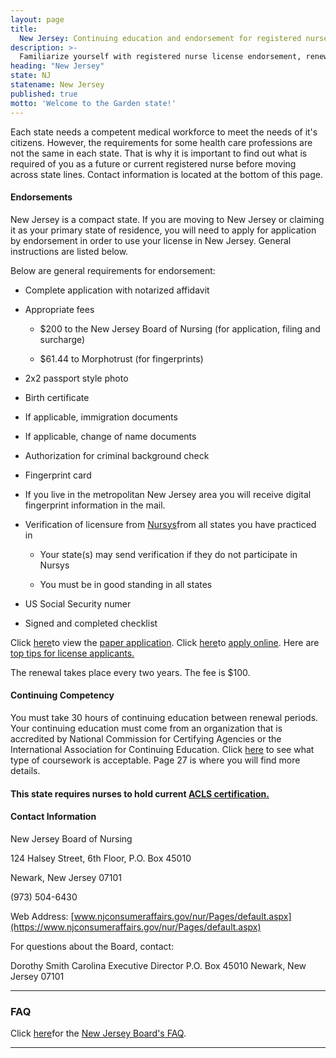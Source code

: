 ```yaml
---
layout: page
title:
  New Jersey: Continuing education and endorsement for registered nurse license renewal
description: >-
  Familiarize yourself with registered nurse license endorsement, renewal, and continuing education in New Jersey. Stay compliant and enhance your nursing knowledge and skills.
heading: "New Jersey"
state: NJ
statename: New Jersey
published: true
motto: 'Welcome to the Garden state!'
---
```


Each state needs a competent medical workforce to meet the needs of it's
citizens. However, the requirements for some health care professions are
not the same in each state. That is why it is important to find out what
is required of you as a future or current registered nurse before moving
across state lines. Contact information is located at the bottom of this
page.

#### Endorsements

New Jersey is a compact state. If you are moving to New Jersey or
claiming it as your primary state of residence, you will need to apply
for application by endorsement in order to use your license in New
Jersey. General instructions are listed below.

Below are general requirements for endorsement:

-   Complete application with notarized affidavit

-   Appropriate fees

    -   \$200 to the New Jersey Board of Nursing (for application,
        filing and surcharge)

    -   \$61.44 to Morphotrust (for fingerprints)

-   2x2 passport style photo

-   Birth certificate

-   If applicable, immigration documents

-   If applicable, change of name documents

-   Authorization for criminal background check

-   Fingerprint card

-   If you live in the metropolitan New Jersey area you will receive
    digital fingerprint information in the mail.

-   Verification of licensure from [Nursys](https://www.nursys.com/)from
    all states you have practiced in

    -   Your state(s) may send verification if they do not participate
        in Nursys

    -   You must be in good standing in all states

-   US Social Security numer

-   Signed and completed checklist

Click
[here](https://www.njconsumeraffairs.gov/nur/Pages/applications.aspx)to
view the [paper
application](https://www.njconsumeraffairs.gov/nur/Pages/applications.aspx).
Click [here](https://newjersey.mylicense.com/eGov/Login.aspx)to [apply
online](https://newjersey.mylicense.com/eGov/Login.aspx). Here are [top
tips for license
applicants.](https://www.njconsumeraffairs.gov/Documents/Top-Tips-for-License-Applicants.pdf)

The renewal takes place every two years. The fee is \$100.

#### Continuing Competency

You must take 30 hours of continuing education between renewal periods.
Your continuing education must come from an organization that is
accredited by National Commission for Certifying Agencies or the
International Association for Continuing Education. Click
[here](https://www.njconsumeraffairs.gov/regulations/Chapter-37-New-Jersey-Board-of-Nursing.pdf)
to see what type of coursework is acceptable. Page 27 is where you will
find more details.

#### This state requires nurses to hold current [ACLS certification.](https://www.acls.net/new-jersey-acls-pals-bls.htm)

#### Contact Information

New Jersey Board of Nursing

124 Halsey Street, 6th Floor, P.O. Box 45010

Newark, New Jersey 07101

​(973) 504-6430

Web Address:
[www.njconsumeraffairs.gov/nur/Pages/default.aspx](https://www.njconsumeraffairs.gov/nur/Pages/default.aspx)

For questions about the Board, contact:

Dorothy Smith Carolina
Executive Director
P.O. Box 45010
Newark, New Jersey 07101

* * * * *

### FAQ

Click [here](https://www.njconsumeraffairs.gov/nur/Pages/FAQ.aspx)for
the [New Jersey Board's
FAQ](https://www.njconsumeraffairs.gov/nur/Pages/FAQ.aspx).

* * * * *

